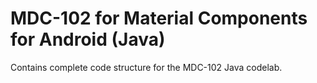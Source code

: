 # MDC-102 for Material Components for Android (Java)

Contains complete code structure for the MDC-102 Java codelab.
